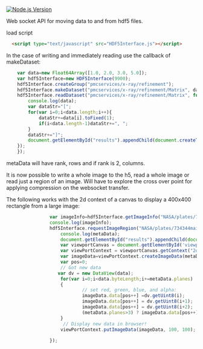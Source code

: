 [![Node.js Version][node-version-image]][node-version-url]

Web socket API for moving data to and from hdf5 files.

load script

```html
  <script type="text/javascript" src="HDF5Interface.js"></script>
```
In the case of writing and immediately reading use the callback of makeDataset:
```javascript
    var data=new Float64Array([1.0, 2.0, 3.0, 5.0]);
    var hdf5Interface=new HDF5Interface(9900);
    hdf5Interface.createGroup("pmcservices/x-ray/refinement");
    hdf5Interface.makeDataset("pmcservices/x-ray/refinement/Matrix", data, function(){
    hdf5Interface.readDataset("pmcservices/x-ray/refinement/Matrix", function(data, metaData){
        console.log(data);
        var dataStr="[";
        for(var i=0;i<data.length;i++){
            dataStr+=data[i].toFixed(1);
            if(i<data.length-1)dataStr+=", ";
        }
        dataStr+="]";
        document.getElementById("results").appendChild(document.createTextNode(dataStr));
    });
    });
```
metaData will have rank, rows and if rank is 2, columns.

It is now possible to write a whole image to the h5, read a whole image or read just a region of an image. 
Will have to explore the cross over point for applying compression on the websocket transfer.

The following works with the 2d context of a canvas to display a 400x400 rectangle from a large image:

```javascript
                var imageInfo=hdf5Interface.getImageInfo("NASA/plates/734344main_g306_wide_large.jpg");
                console.log(imageInfo);
                hdf5Interface.requestImageRegion("NASA/plates/734344main_g306_wide_large.jpg", {start: [(imageInfo.width-1)/2, (imageInfo.height-1)/2, 0], stride: [1, 1, 1], count: [400, 400, 4]}, function(data, metaData){
                    console.log(metaData);
                    document.getElementById("results").appendChild(document.createTextNode(JSON.stringify(metaData)));
                    var viewportCanvas = document.getElementById('viewportCanvas');
                    var viewPortContext = viewportCanvas.getContext("2d");
                    var imageData=viewPortContext.createImageData(metaData.width, metaData.height);
                    var pos=0;
                    // Got new data
                   var dv = new DataView(data);
                    for(var i=0;i<data.byteLength;i+=metaData.planes)
                    {
                            // set red, green, blue, and alpha:
                            imageData.data[pos++] =dv.getUint8(i);
                            imageData.data[pos++] = dv.getUint8(i+1);
                            imageData.data[pos++] = dv.getUint8(i+2);
                            (metaData.planes>3) ? imageData.data[pos++] =dv.getUint8(i+3) : imageData.data[pos++] = 255; // opaque alpha
                    }
                     // Display new data in browser!
                    viewPortContext.putImageData(imageData, 100, 100);
            
                });
```

[node-version-image]: https://img.shields.io/node/v/hdf5.svg
[node-version-url]: https://nodejs.org/en/download/
